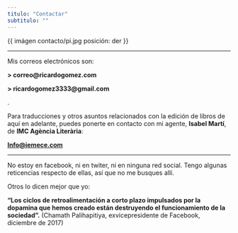 ```yaml
---
titulo: "Contactar"
subtitulo: ""
---
```

{{ imágen contacto/pi.jpg posición: der }}

---


Mis correos electrónicos son:

__> correo@ricardogomez.com__

__> ricardogomez3333@gmail.com__

.


Para traducciones y otros asuntos relacionados con la edición de libros de aquí en adelante, puedes ponerte en contacto con mi agente, **Isabel Martí**, de **IMC Agència Literària**:


**Info@iemece.com**

* * *

No estoy en facebook, ni en twiter, ni en ninguna red social. Tengo algunas
reticencias respecto de ellas, así que no me busques allí.


Otros lo dicen mejor que yo:

**“Los ciclos de retroalimentación a corto plazo impulsados por la dopamina que hemos creado están destruyendo el funcionamiento de la sociedad”.** (Chamath Palihapitiya, exvicepresidente de Facebook, diciembre de 2017)
